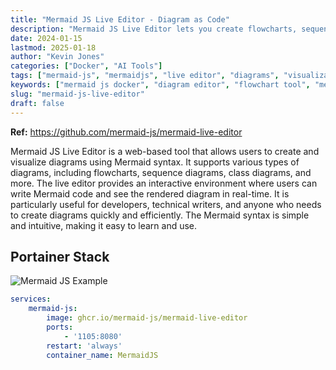 ```yaml
---
title: "Mermaid JS Live Editor - Diagram as Code"
description: "Mermaid JS Live Editor lets you create flowcharts, sequence diagrams, and more using simple markdown-like syntax. Self-hosted live diagram editor with real-time preview."
date: 2024-01-15
lastmod: 2025-01-18
author: "Kevin Jones"
categories: ["Docker", "AI Tools"]
tags: ["mermaid-js", "mermaidjs", "live editor", "diagrams", "visualization", "web app", "open source", "markdown", "flowcharts", "sequence diagrams", "diagram as code", "documentation", "uml"]
keywords: ["mermaid js docker", "diagram editor", "flowchart tool", "mermaid live editor", "diagram as code"]
slug: "mermaid-js-live-editor"
draft: false
---
```


**Ref:** <https://github.com/mermaid-js/mermaid-live-editor>

Mermaid JS Live Editor is a web-based tool that allows users to create and visualize diagrams using Mermaid syntax. It supports various types of diagrams, including flowcharts, sequence diagrams, class diagrams, and more. The live editor provides an interactive environment where users can write Mermaid code and see the rendered diagram in real-time.
It is particularly useful for developers, technical writers, and anyone who needs to create diagrams quickly and efficiently. The Mermaid syntax is simple and intuitive, making it easy to learn and use.

## Portainer Stack

![Mermaid JS Example](../images/mermaid_example.png)

```yaml
services:
    mermaid-js:
        image: ghcr.io/mermaid-js/mermaid-live-editor
        ports:
            - '1105:8080'
        restart: 'always'
        container_name: MermaidJS
```
